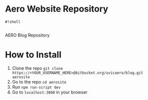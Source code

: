# Aero Website Repository #
```
#!shell


```
AERO Blog Repository

# How to Install #

1. Clone the repo ``` git clone https://<YOUR_USERNAME_HERE>@bitbucket.org/uvicaero/blog.git aerosite ```
2. Go to the repo ``` cd aerosite ```
3. Run ``` npm run-script dev ```
4. Go to ``` localhost:3000 ``` in your browser